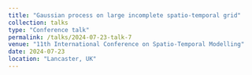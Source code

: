 ```yaml
---
title: "Gaussian process on large incomplete spatio-temporal grid"
collection: talks
type: "Conference talk"
permalink: /talks/2024-07-23-talk-7
venue: "11th International Conference on Spatio-Temporal Modelling"
date: 2024-07-23
location: "Lancaster, UK"
---
```

